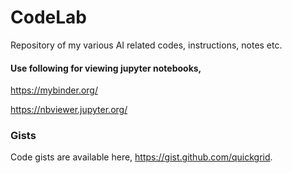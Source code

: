 # CodeLab

Repository of my various AI related codes, instructions, notes etc.

#### Use following for viewing jupyter notebooks,

https://mybinder.org/

https://nbviewer.jupyter.org/ 

### Gists

Code gists are available here, https://gist.github.com/quickgrid.
